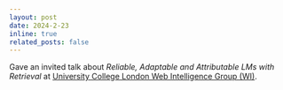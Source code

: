 ```yaml
---
layout: post
date: 2024-2-23
inline: true
related_posts: false
---
```


Gave an invited talk about *Reliable, Adaptable and Attributable LMs with Retrieval* at [University College London Web Intelligence Group (WI)](https://wi.cs.ucl.ac.uk/).
